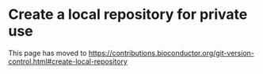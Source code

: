 # Create a local repository for private use

This page has moved to https://contributions.bioconductor.org/git-version-control.html#create-local-repository